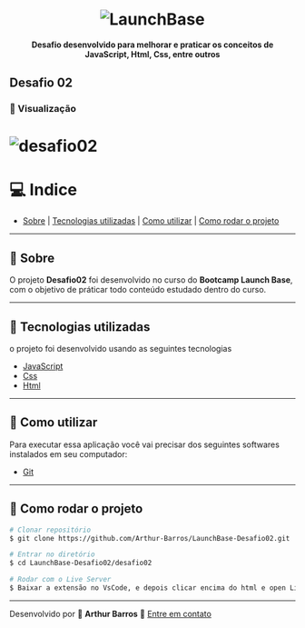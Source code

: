 <h1 align="center">
  <img src="https://camo.githubusercontent.com/268b1344409fac98c4eeda520482b6910c4ddcba/68747470733a2f2f73746f726167652e676f6f676c65617069732e636f6d2f676f6c64656e2d77696e642f626f6f7463616d702d6c61756e6368626173652f6c6f676f2e706e67" alt="LaunchBase">
</h1>

**<p align="center">Desafio desenvolvido para melhorar e praticar os conceitos de JavaScript, Html, Css, entre outros</p>**

## Desafio 02

### :movie_camera: Visualização
<h1>
  <img src="https://ik.imagekit.io/xlj9cejf8v/desafio02_ssvUzC5wu.gif" alt="desafio02">
</h1>

# :computer: Indice
- [Sobre](#bookmark-sobre) | [Tecnologias utilizadas](#rocket-tecnologias-utilizadas) | [Como utilizar](#electric_plug-como-utilizar) | [Como rodar o projeto](#file_folder-como-rodar-o-projeto)

---

## :bookmark: Sobre

O projeto **Desafio02** foi desenvolvido no curso do **Bootcamp Launch Base**, com o objetivo de práticar todo conteúdo estudado dentro do curso. 

---

## :rocket: Tecnologias utilizadas

o projeto foi desenvolvido usando as seguintes tecnologias

- [JavaScript](https://developer.mozilla.org/pt-BR/docs/Web/JavaScript)
- [Css](https://www.w3schools.com/Css/)
- [Html](https://www.w3schools.com/html/)

---

## :electric_plug: Como utilizar
Para executar essa aplicação você vai precisar dos seguintes softwares instalados em seu computador:
- [Git](https://git-scm.com/)

---

## :file_folder: Como rodar o projeto

```bash
# Clonar repositório
$ git clone https://github.com/Arthur-Barros/LaunchBase-Desafio02.git

# Entrar no diretório
$ cd LaunchBase-Desafio02/desafio02

# Rodar com o Live Server
$ Baixar a extensão no VsCode, e depois clicar encima do html e open Live Sever, por padrão é a localhost:5000.

```
---

Desenvolvido por :purple_heart: **Arthur Barros** :email: [Entre em contato](https://www.linkedin.com/in/arthur-barros-/)
